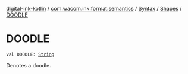 [digital-ink-kotlin](../../../index.md) / [com.wacom.ink.format.semantics](../../index.md) / [Syntax](../index.md) / [Shapes](index.md) / [DOODLE](./-d-o-o-d-l-e.md)

# DOODLE

`val DOODLE: `[`String`](https://kotlinlang.org/api/latest/jvm/stdlib/kotlin/-string/index.html)

Denotes a doodle.

